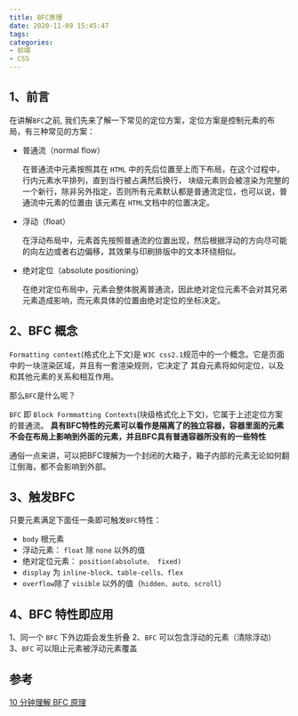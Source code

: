 ```yaml
---
title: BFC原理
date: 2020-11-09 15:45:47
tags:
categories:
- 前端
- CSS
---
```


## 1、前言

在讲解`BFC`之前, 我们先来了解一下常见的定位方案，定位方案是控制元素的布局，有三种常见的方案：

- 普通流（normal flow）

  在普通流中元素按照其在 `HTML` 中的先后位置至上而下布局，在这个过程中，行内元素水平排列，直到当行被占满然后换行，
  块级元素则会被渲染为完整的一个新行，除非另外指定，否则所有元素默认都是普通流定位，也可以说，普通流中元素的位置由
  该元素在 `HTML`文档中的位置决定。

- 浮动（float）  

  在浮动布局中，元素首先按照普通流的位置出现，然后根据浮动的方向尽可能的向左边或者右边偏移，其效果与印刷排版中的文本环绕相似。

- 绝对定位（absolute positioning）
  
  在绝对定位布局中，元素会整体脱离普通流，因此绝对定位元素不会对其兄弟元素造成影响，而元素具体的位置由绝对定位的坐标决定。

## 2、BFC 概念

`Formatting context`(格式化上下文)是 `W3C css2.1`规范中的一个概念。它是页面中的一块渲染区域，并且有一套渲染规则，它决定了
其自元素将如何定位，以及和其他元素的关系和相互作用。

那么`BFC`是什么呢？

`BFC` 即 `Block Formmatting Contexts`(块级格式化上下文)，它属于上述定位方案的普通流。
**具有BFC特性的元素可以看作是隔离了的独立容器，容器里面的元素不会在布局上影响到外面的元素，并且BFC具有普通容器所没有的一些特性**

通俗一点来讲，可以把BFC理解为一个封闭的大箱子，箱子内部的元素无论如何翻江倒海，都不会影响到外部。

## 3、触发BFC

只要元素满足下面任一条即可触发`BFC`特性：

- `body` 根元素
- 浮动元素： `float` 除 `none` 以外的值
- 绝对定位元素： `position(absolute、 fixed)`
- `display` 为 `inline-block、table-cells、flex`
- `overflow`除了 `visible` 以外的值（`hidden、auto、scroll`）

## 4、BFC 特性即应用

1、同一个 `BFC` 下外边距会发生折叠
2、`BFC` 可以包含浮动的元素（清除浮动）
3、`BFC` 可以阻止元素被浮动元素覆盖

## 参考

[10 分钟理解 BFC 原理](https://zhuanlan.zhihu.com/p/25321647)